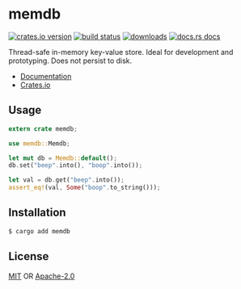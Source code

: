 # memdb
[![crates.io version][1]][2] [![build status][3]][4]
[![downloads][5]][6] [![docs.rs docs][7]][8]

Thread-safe in-memory key-value store. Ideal for development and prototyping.
Does not persist to disk.

- [Documentation][8]
- [Crates.io][2]

## Usage
```rust
extern crate memdb;

use memdb::Memdb;

let mut db = Memdb::default();
db.set("beep".into(), "boop".into());

let val = db.get("beep".into());
assert_eq!(val, Some("boop".to_string()));
```

## Installation
```sh
$ cargo add memdb
```

## License
[MIT](./LICENSE-MIT) OR [Apache-2.0](./LICENSE-APACHE)

[1]: https://img.shields.io/crates/v/memdb.svg?style=flat-square
[2]: https://crates.io/crates/memdb
[3]: https://img.shields.io/travis/rust-net-web/memdb.svg?style=flat-square
[4]: https://travis-ci.org/rust-net-web/memdb
[5]: https://img.shields.io/crates/d/memdb.svg?style=flat-square
[6]: https://crates.io/crates/memdb
[7]: https://img.shields.io/badge/docs-latest-blue.svg?style=flat-square
[8]: https://docs.rs/memdb

